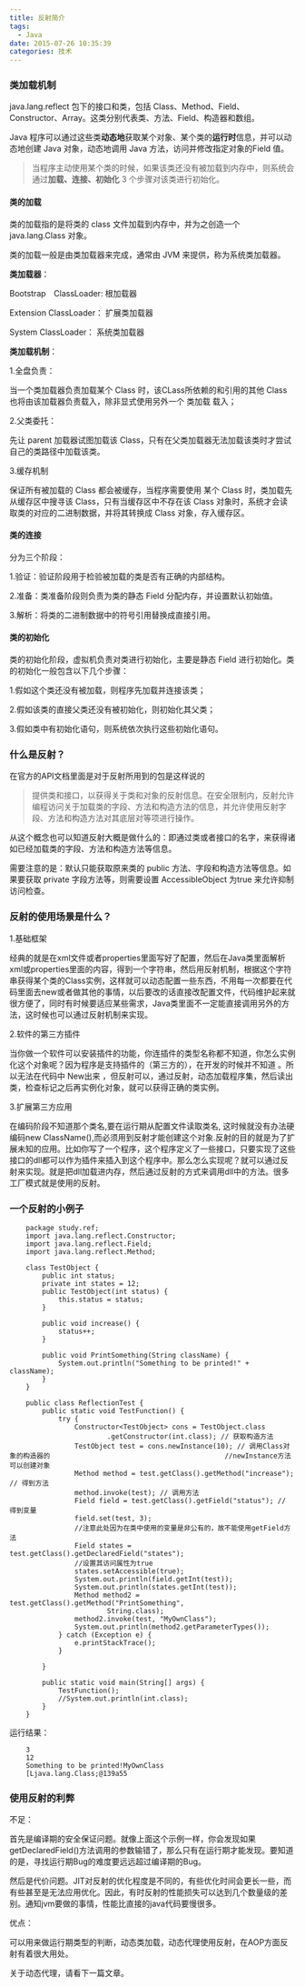 ```yaml
---
title: 反射简介
tags:
  - Java
date: 2015-07-26 10:35:39
categories: 技术
---
```


### 类加载机制

java.lang.reflect 包下的接口和类，包括 Class、Method、Field、Constructor、Array。这类分别代表类、方法、Field、构造器和数组。

Java 程序可以通过这些类**动态地**获取某个对象、某个类的**运行时**信息，并可以动态地创建 Java 对象，动态地调用 Java 方法，访问并修改指定对象的Field 值。


> 当程序主动使用某个类的时候，如果该类还没有被加载到内存中，则系统会通过**加载、连接、初始化** 3 个步骤对该类进行初始化。

#### 类的加载

类的加载指的是将类的 class 文件加载到内存中，并为之创造一个 java.lang.Class 对象。

类的加载一般是由类加载器来完成，通常由 JVM 来提供，称为系统类加载器。

**类加载器**：

Bootstrap　ClassLoader: 根加载器

Extension ClassLoader： 扩展类加载器

System ClassLoader： 系统类加载器

**类加载机制**：

1.全盘负责：

当一个类加载器负责加载某个 Class 时，该CLass所依赖的和引用的其他 Class 也将由该加载器负责载入，除非显式使用另外一个 类加载 载入；

2.父类委托：

先让 parent 加载器试图加载该 Class，只有在父类加载器无法加载该类时才尝试自己的类路径中加载该类。

3.缓存机制

保证所有被加载的 Class 都会被缓存，当程序需要使用 某个 Class 时，类加载先从缓存区中搜寻该 Class，只有当缓存区中不存在该 Class 对象时，系统才会读取类的对应的二进制数据，并将其转换成 Class 对象，存入缓存区。


#### 类的连接

分为三个阶段：

1.验证：验证阶段用于检验被加载的类是否有正确的内部结构。

2.准备：类准备阶段则负责为类的静态 Field 分配内存，并设置默认初始值。

3.解析：将类的二进制数据中的符号引用替换成直接引用。

#### 类的初始化

类的初始化阶段，虚拟机负责对类进行初始化，主要是静态 Field 进行初始化。类的初始化一般包含以下几个步骤：

1.假如这个类还没有被加载，则程序先加载并连接该类；

2.假如该类的直接父类还没有被初始化，则初始化其父类；

3.假如类中有初始化语句，则系统依次执行这些初始化语句。


### 什么是反射？

在官方的API文档里面是对于反射所用到的包是这样说的


> 提供类和接口，以获得关于类和对象的反射信息。在安全限制内，反射允许编程访问关于加载类的字段、方法和构造方法的信息，并允许使用反射字段、方法和构造方法对其底层对等项进行操作。

从这个概念也可以知道反射大概是做什么的：即通过类或者接口的名字，来获得诸如已经加载类的字段、方法和构造方法等信息。

需要注意的是：默认只能获取原来类的 public 方法、字段和构造方法等信息。如果要获取 private 字段方法等，则需要设置 AccessibleObject 为true 来允许抑制访问检查。

### 反射的使用场景是什么？

1.基础框架

经典的就是在xml文件或者properties里面写好了配置，然后在Java类里面解析xml或properties里面的内容，得到一个字符串，然后用反射机制，根据这个字符串获得某个类的Class实例，这样就可以动态配置一些东西，不用每一次都要在代码里面去new或者做其他的事情，以后要改的话直接改配置文件，代码维护起来就很方便了，同时有时候要适应某些需求，Java类里面不一定能直接调用另外的方法，这时候也可以通过反射机制来实现。

2.软件的第三方插件

当你做一个软件可以安装插件的功能，你连插件的类型名称都不知道，你怎么实例化这个对象呢？因为程序是支持插件的（第三方的），在开发的时候并不知道 。所以无法在代码中 New出来 ，但反射可以，通过反射，动态加载程序集，然后读出类，检查标记之后再实例化对象，就可以获得正确的类实例。


3.扩展第三方应用

在编码阶段不知道那个类名,要在运行期从配置文件读取类名, 这时候就没有办法硬编码new ClassName(),而必须用到反射才能创建这个对象.反射的目的就是为了扩展未知的应用。比如你写了一个程序，这个程序定义了一些接口，只要实现了这些接口的dll都可以作为插件来插入到这个程序中。那么怎么实现呢？就可以通过反射来实现。就是把dll加载进内存，然后通过反射的方式来调用dll中的方法。很多工厂模式就是使用的反射。 

### 一个反射的小例子

		package study.ref;		
		import java.lang.reflect.Constructor;
		import java.lang.reflect.Field;
		import java.lang.reflect.Method;
		
		class TestObject {
			public int status;
			private int states = 12;
			public TestObject(int status) {
				this.status = status;
			}
		
			public void increase() {
				status++;
			}
		
			public void PrintSomething(String className) {
				System.out.println("Something to be printed!" + className);
			}
		}
		
		public class ReflectionTest {
			public static void TestFunction() {
				try {
					Constructor<TestObject> cons = TestObject.class
							.getConstructor(int.class); // 获取构造方法
					TestObject test = cons.newInstance(10); // 调用Class对象的构造器的											//newInstance方法可以创建对象
					Method method = test.getClass().getMethod("increase"); // 得到方法
					method.invoke(test); // 调用方法
					Field field = test.getClass().getField("status"); // 得到变量
					field.set(test, 3);
					//注意此处因为在类中使用的变量是非公有的，故不能使用getField方法
					Field states = test.getClass().getDeclaredField("states");
					//设置其访问属性为true
					states.setAccessible(true);
					System.out.println(field.getInt(test));
					System.out.println(states.getInt(test));
					Method method2 = test.getClass().getMethod("PrintSomething",
							String.class);
					method2.invoke(test, "MyOwnClass");
					System.out.println(method2.getParameterTypes());
				} catch (Exception e) {
					e.printStackTrace();
				}
		
			}
		
			public static void main(String[] args) {
				TestFunction();
				//System.out.println(int.class);
			}
		}

运行结果：

		3
		12
		Something to be printed!MyOwnClass
		[Ljava.lang.Class;@139a55


### 使用反射的利弊

不足：

首先是编译期的安全保证问题。就像上面这个示例一样，你会发现如果getDeclaredField()方法调用的参数输错了，那么只有在运行期才能发现。要知道的是，寻找运行期Bug的难度要远远超过编译期的Bug。

然后是代价问题。JIT对反射的优化程度是不同的，有些优化时间会更长一些，而有些甚至是无法应用优化。因此，有时反射的性能损失可以达到几个数量级的差别。通知jvm要做的事情，性能比直接的java代码要慢很多。

优点：

可以用来做运行期类型的判断，动态类加载，动态代理使用反射，在AOP方面反射有着很大用处。

关于动态代理，请看下一篇文章。